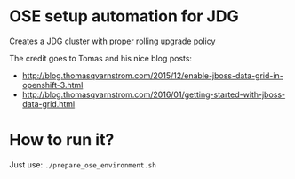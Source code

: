 OSE setup automation for JDG
============================

Creates a JDG cluster with proper rolling upgrade policy

The credit goes to Tomas and his nice blog posts:
* http://blog.thomasqvarnstrom.com/2015/12/enable-jboss-data-grid-in-openshift-3.html
* http://blog.thomasqvarnstrom.com/2016/01/getting-started-with-jboss-data-grid.html

How to run it?
==============

Just use: `./prepare_ose_environment.sh`
